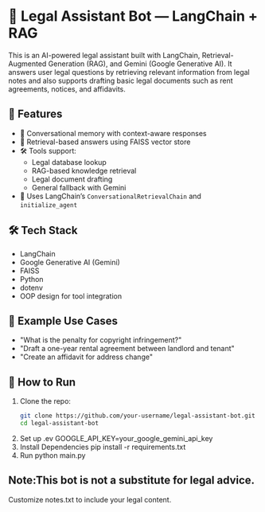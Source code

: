 # 🧠 Legal Assistant Bot — LangChain + RAG

This is an AI-powered legal assistant built with LangChain, Retrieval-Augmented Generation (RAG), and Gemini (Google Generative AI). It answers user legal questions by retrieving relevant information from legal notes and also supports drafting basic legal documents such as rent agreements, notices, and affidavits.

## 🚀 Features

- 💬 Conversational memory with context-aware responses
- 📄 Retrieval-based answers using FAISS vector store
- 🛠️ Tools support:
  - Legal database lookup
  - RAG-based knowledge retrieval
  - Legal document drafting
  - General fallback with Gemini
- 🧠 Uses LangChain’s `ConversationalRetrievalChain` and `initialize_agent`

## 🛠️ Tech Stack

- LangChain
- Google Generative AI (Gemini)
- FAISS
- Python
- dotenv
- OOP design for tool integration

## 🧪 Example Use Cases

- "What is the penalty for copyright infringement?"
- "Draft a one-year rental agreement between landlord and tenant"
- "Create an affidavit for address change"

## 📂 How to Run

1. Clone the repo:
   ```bash
   git clone https://github.com/your-username/legal-assistant-bot.git
   cd legal-assistant-bot
2. Set up .ev
   GOOGLE_API_KEY=your_google_gemini_api_key
3. Install Dependencies
   pip install -r requirements.txt
4. Run
   python main.py

## Note:This bot is not a substitute for legal advice.

Customize notes.txt to include your legal content.
